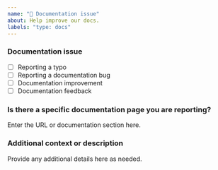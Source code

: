 ```yaml
---
name: "📖 Documentation issue"
about: Help improve our docs.
labels: "type: docs"
---
```


### Documentation issue

<!-- (Update "[ ]" to "[x]" to check a box) -->

- [ ] Reporting a typo
- [ ] Reporting a documentation bug
- [ ] Documentation improvement
- [ ] Documentation feedback

<!--
  If your issue is not regarding the documentation, please choose an issue type:
  https://github.com/BlackBeltTechnology/flutter-maven-plugin/issues/new/choose
-->

### Is there a specific documentation page you are reporting?

Enter the URL or documentation section here.

### Additional context or description

Provide any additional details here as needed.
